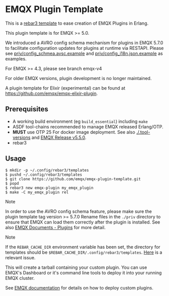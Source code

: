 # EMQX Plugin Template

This is a [rebar3 template](https://rebar3.org/docs/tutorials/templates/#custom-templates) to ease creation of EMQX Plugins in Erlang.

This plugin template is for EMQX >= 5.0.

We introduced a AVRO config schema mechanism for plugins in EMQX 5.7.0 to facilitate configuration updates for plugins at runtime via RESTAPI.
Please see [priv/config_schmea.avsc.example](./priv/config_schmea.avsc.example) and [priv/config_i18n.json.example](./priv/config_schmea.avsc.example) as examples.

For EMQX >= 4.3, please see branch emqx-v4

For older EMQX versions, plugin development is no longer maintained.

A plugin template for Elixir (experimental) can be found at https://github.com/emqx/emqx-elixir-plugin.

## Prerequisites

 + A working build environment (eg `build_essential`) including `make`
 + ASDF tool-chains recommended to manage EMQX released Erlang/OTP.
 + **MUST** use OTP 25 For docker image deployment. See also [./.tool-versions](./.tool-versions) and [EMQX Release v5.5.0](https://github.com/emqx/emqx/releases/tag/v5.5.0).
 + rebar3

## Usage

```shell
$ mkdir -p ~/.config/rebar3/templates
$ pushd ~/.config/rebar3/templates
$ git clone https://github.com/emqx/emqx-plugin-template.git
$ popd
$ rebar3 new emqx-plugin my_emqx_plugin
$ make -C my_emqx_plugin rel
```

> [!NOTE]
> In order to use the AVRO config schema feature, please make sure the plugin template tag version >= 5.7.0
> Rename files in the `./priv` directory to ensure that EMQX can load them correctly after the plugin is installed.
> See also [EMQX Documents - Plugins](https://www.emqx.io/docs/en/latest/extensions/plugins.html) for more detail.

> [!NOTE]
> If the `REBAR_CACHE_DIR` environment variable has been set, the directory for templates should be `$REBAR_CACHE_DIR/.config/rebar3/templates`.
> [Here](https://github.com/erlang/rebar3/issues/2762) is a relevant issue.

This will create a tarball containing your custom plugin. You can use EMQX's Dashboard or it's command line tools to deploy it into your running EMQX cluster.

See [EMQX documentation](https://docs.emqx.com/en/enterprise/v5.0/extensions/plugins.html) for details on how to deploy custom plugins.
